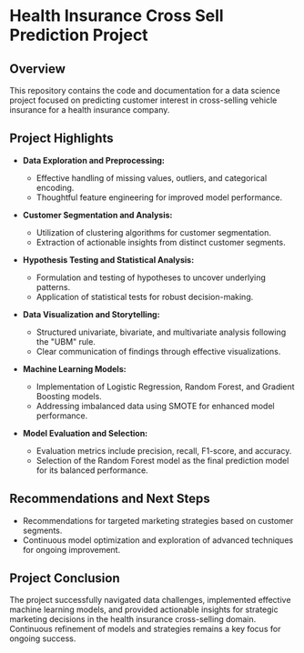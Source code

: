 # Health Insurance Cross Sell Prediction Project

## Overview
This repository contains the code and documentation for a data science project focused on predicting customer interest in cross-selling vehicle insurance for a health insurance company.

## Project Highlights
- **Data Exploration and Preprocessing:**
  - Effective handling of missing values, outliers, and categorical encoding.
  - Thoughtful feature engineering for improved model performance.

- **Customer Segmentation and Analysis:**
  - Utilization of clustering algorithms for customer segmentation.
  - Extraction of actionable insights from distinct customer segments.

- **Hypothesis Testing and Statistical Analysis:**
  - Formulation and testing of hypotheses to uncover underlying patterns.
  - Application of statistical tests for robust decision-making.

- **Data Visualization and Storytelling:**
  - Structured univariate, bivariate, and multivariate analysis following the "UBM" rule.
  - Clear communication of findings through effective visualizations.

- **Machine Learning Models:**
  - Implementation of Logistic Regression, Random Forest, and Gradient Boosting models.
  - Addressing imbalanced data using SMOTE for enhanced model performance.

- **Model Evaluation and Selection:**
  - Evaluation metrics include precision, recall, F1-score, and accuracy.
  - Selection of the Random Forest model as the final prediction model for its balanced performance.

## Recommendations and Next Steps
- Recommendations for targeted marketing strategies based on customer segments.
- Continuous model optimization and exploration of advanced techniques for ongoing improvement.

## Project Conclusion
The project successfully navigated data challenges, implemented effective machine learning models, and provided actionable insights for strategic marketing decisions in the health insurance cross-selling domain. Continuous refinement of models and strategies remains a key focus for ongoing success.


